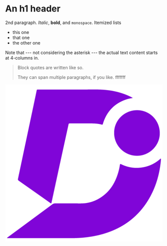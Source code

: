 # An h1 header

2nd paragraph. _Italic_, **bold**, and `monospace`. Itemized lists
- this one
- that one
- the other one

Note that --- not considering the asterisk --- the actual text
content starts at 4-columns in.

> Block quotes are
> written like so.
>
> They can span multiple paragraphs,
> if you like.
> fffffff

![alt text](.document360/asserts/Document360%20Logo.png)
